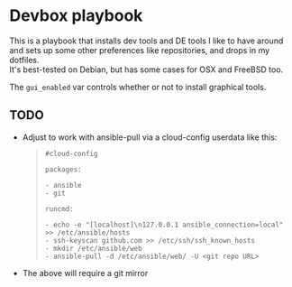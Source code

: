 # Devbox playbook

This is a playbook that installs dev tools and DE tools I like to have around 
and sets up some other preferences like repositories, and drops in my dotfiles.  
It's best-tested on Debian, but has some cases for OSX and FreeBSD too.

The `gui_enabled` var controls whether or not to install graphical tools.

## TODO

- Adjust to work with ansible-pull via a cloud-config userdata like this:
  >     #cloud-config
  >      
  >     packages:
  >      
  >     - ansible
  >     - git
  >      
  >     runcmd:
  >      
  >     - echo -e "[localhost]\n127.0.0.1 ansible_connection=local" >> /etc/ansible/hosts
  >     - ssh-keyscan github.com >> /etc/ssh/ssh_known_hosts
  >     - mkdir /etc/ansible/web
  >     - ansible-pull -d /etc/ansible/web/ -U <git repo URL>
- The above will require a git mirror

